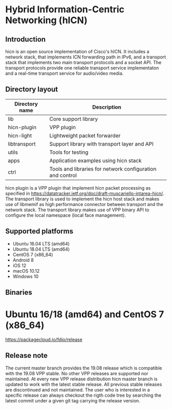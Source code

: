 Hybrid Information-Centric Networking (hICN)
========================

## Introduction
hicn is an open source implementation of Cisco's hICN. It includes a network stack, that implements
ICN forwarding path in IPv6, and a transport stack that implements two main transport protocols and
a socket API. The transport protocols provide one reliable transport service implementaton and a
real-time transport service for audio/video media.

## Directory layout

| Directory name | Description                                               |
| -------------- | --------------------------------------------------------- |
| lib            | Core support library                                      |
| hicn-plugin    | VPP plugin                                                |
| hicn-light     | Lightweight packet forwarder                              |
| libtransport   | Support library with transport layer and API              |
| utils          | Tools for testing                                         |
| apps           | Application examples using hicn stack                     |
| ctrl           | Tools and libraries for network configuration and control |

hicn plugin is a VPP plugin that implement hicn packet processing as specified in
https://datatracker.ietf.org/doc/draft-muscariello-intarea-hicn/. The transport library is used to
implement the hicn host stack and makes use of libmemif as high performance connector between
transport and the network stack. The transport library makes use of VPP binary API to configure the
local namespace (local face management).

## Supported platforms

- Ubuntu 16.04 LTS (amd64)
- Ubuntu 18.04 LTS (amd64)
- CentOS 7 (x86_64)
- Android 8
- iOS 12
- macOS 10.12
- Windows 10

## Binaries
# Ubuntu 16/18 (amd64) and CentOS 7 (x86_64)
https://packagecloud.io/fdio/release

## Release note
The current master branch provides the 19.08 release which is compatible with the 19.08 VPP stable.
No other VPP releases are supported nor maintained. At every new VPP release distribution hicn
master branch is updated to work with the latest stable release. All previous stable releases
are discontinued and not maintained. The user who is interested in a specific release can always
checkout the rigth code tree by searching the latest commit under a given git tag carrying the
release version.